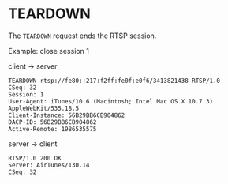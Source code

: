 # TEARDOWN

The `TEARDOWN` request ends the RTSP session.

<span class="ex">Example:</span> close session 1

<div class="client_server">
<p>client &rarr; server</p>

```http
TEARDOWN rtsp://fe80::217:f2ff:fe0f:e0f6/3413821438 RTSP/1.0
CSeq: 32
Session: 1
User-Agent: iTunes/10.6 (Macintosh; Intel Mac OS X 10.7.3) AppleWebKit/535.18.5
Client-Instance: 56B29BB6CB904862
DACP-ID: 56B29BB6CB904862
Active-Remote: 1986535575
```
</div>
<div class="server_client">
<p>server &rarr; client</p>

```http
RTSP/1.0 200 OK
Server: AirTunes/130.14
CSeq: 32
```
</div>
